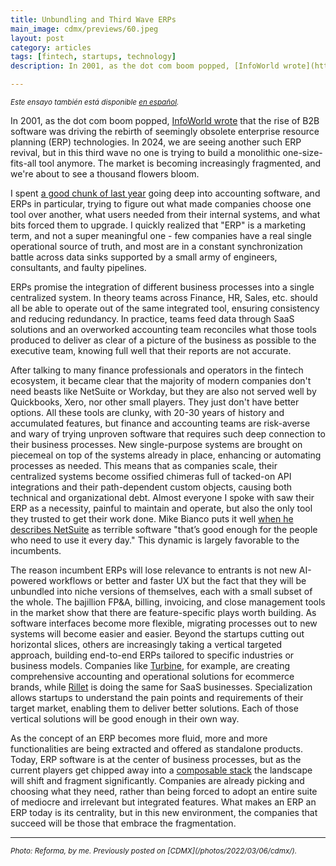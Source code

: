 ```yaml
---
title: Unbundling and Third Wave ERPs
main_image: cdmx/previews/60.jpeg
layout: post
category: articles
tags: [fintech, startups, technology]
description: In 2001, as the dot com boom popped, [InfoWorld wrote](https://www.computerworld.com/article/1337369/extended-erp-technology-reborn-in-b2b.html) that the rise of B2B software was driving the rebirth of seemingly obsolete enterprise resource planning (ERP) technologies. In 2024, we are seeing another such ERP revival.

---
```


<small><em>Este ensayo también está disponible [en español](/articles/2024/08/20/third-wave-erp-es/).</em></small>

In 2001, as the dot com boom popped, [InfoWorld wrote](https://www.computerworld.com/article/1337369/extended-erp-technology-reborn-in-b2b.html) that the rise of B2B software was driving the rebirth of seemingly obsolete enterprise resource planning (ERP) technologies. In 2024, we are seeing another such ERP revival, but in this third wave no one is trying to build a monolithic one-size-fits-all tool anymore. The market is becoming increasingly fragmented, and we're about to see a thousand flowers bloom.

I spent [a good chunk of last year](https://faingezicht.com/articles/2024/05/20/reflections-on-first-startup/) going deep into accounting software, and ERPs in particular, trying to figure out what made companies choose one tool over another, what users needed from their internal systems, and what bits forced them to upgrade. I quickly realized that "ERP" is a marketing term, and not a super meaningful one \- few companies have a real single operational source of truth, and most are in a constant synchronization battle across data sinks supported by a small army of engineers, consultants, and faulty pipelines. 

ERPs promise the integration of different business processes into a single centralized system. In theory teams across Finance, HR, Sales, etc. should all be able to operate out of the same integrated tool, ensuring consistency and reducing redundancy. In practice, teams feed data through SaaS solutions and an overworked accounting team reconciles what those tools produced to deliver as clear of a picture of the business as possible to the executive team, knowing full well that their reports are not accurate.

After talking to many finance professionals and operators in the fintech ecosystem, it became clear that the majority of modern companies don't need beasts like NetSuite or Workday, but they are also not served well by Quickbooks, Xero, nor other small players. They just don't have better options. All these tools are clunky, with 20-30 years of history and accumulated features, but finance and accounting teams are risk-averse and wary of trying unproven software that requires such deep connection to their business processes. New single-purpose systems are brought on piecemeal on top of the systems already in place, enhancing or automating processes as needed. This means that as companies scale, their centralized systems become ossified chimeras full of tacked-on API integrations and their path-dependent custom objects, causing both technical and organizational debt. Almost everyone I spoke with saw their ERP as a necessity, painful to maintain and operate, but also the only tool they trusted to get their work done. Mike Bianco puts it well [when he describes NetSuite](https://mikebian.co/vertical-saas-is-dead/) as terrible software "that’s good enough for the people who need to use it every day." This dynamic is largely favorable to the incumbents.

The reason incumbent ERPs will lose relevance to entrants is not new AI-powered workflows or better and faster UX but the fact that they will be unbundled into niche versions of themselves, each with a small subset of the whole. The bajillion FP&A, billing, invoicing, and close management tools in the market show that there are feature-specific plays worth building. As software interfaces become more flexible, migrating processes out to new systems will become easier and easier. Beyond the startups cutting out horizontal slices, others are increasingly taking a vertical targeted approach, building end-to-end ERPs tailored to specific industries or business models. Companies like [Turbine](https://www.helloturbine.com/), for example, are creating comprehensive accounting and operational solutions for ecommerce brands, while [Rillet](https://www.rillet.com/) is doing the same for SaaS businesses. Specialization allows startups to understand the pain points and requirements of their target market, enabling them to deliver better solutions. Each of those vertical solutions will be good enough in their own way.

As the concept of an ERP becomes more fluid, more and more functionalities are being extracted and offered as standalone products. Today, ERP software is at the center of business processes, but as the current players get chipped away into a [composable stack](https://fintechfundamentals.substack.com/p/the-future-of-finance-tech) the landscape will shift and fragment significantly. Companies are already picking and choosing what they need, rather than being forced to adopt an entire suite of mediocre and irrelevant but integrated features. What makes an ERP an ERP today is its centrality, but in this new environment, the companies that succeed will be those that embrace the fragmentation.

<hr>
<small><em>Photo: Reforma, by me. Previously posted on [CDMX](/photos/2022/03/06/cdmx/).</em></small>
